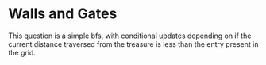 # Walls and Gates

This question is a simple bfs, with conditional updates depending on if the current distance traversed from the treasure is less than the entry present in the grid.
